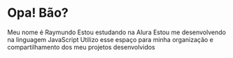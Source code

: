 # Opa! Bão?
Meu nome é Raymundo
Estou estudando na Alura
Estou me desenvolvendo na linguagem JavaScript
Utilizo esse espaço para minha organização e compartilhamento dos meu projetos desenvolvidos
